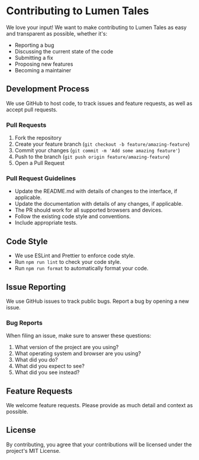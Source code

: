 # Contributing to Lumen Tales

We love your input! We want to make contributing to Lumen Tales as easy and transparent as possible, whether it's:

- Reporting a bug
- Discussing the current state of the code
- Submitting a fix
- Proposing new features
- Becoming a maintainer

## Development Process

We use GitHub to host code, to track issues and feature requests, as well as accept pull requests.

### Pull Requests

1. Fork the repository
2. Create your feature branch (`git checkout -b feature/amazing-feature`)
3. Commit your changes (`git commit -m 'Add some amazing feature'`)
4. Push to the branch (`git push origin feature/amazing-feature`)
5. Open a Pull Request

### Pull Request Guidelines

- Update the README.md with details of changes to the interface, if applicable.
- Update the documentation with details of any changes, if applicable.
- The PR should work for all supported browsers and devices.
- Follow the existing code style and conventions.
- Include appropriate tests.

## Code Style

- We use ESLint and Prettier to enforce code style.
- Run `npm run lint` to check your code style.
- Run `npm run format` to automatically format your code.

## Issue Reporting

We use GitHub issues to track public bugs. Report a bug by opening a new issue.

### Bug Reports

When filing an issue, make sure to answer these questions:

1. What version of the project are you using?
2. What operating system and browser are you using?
3. What did you do?
4. What did you expect to see?
5. What did you see instead?

## Feature Requests

We welcome feature requests. Please provide as much detail and context as possible.

## License

By contributing, you agree that your contributions will be licensed under the project's MIT License. 
